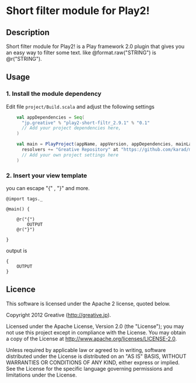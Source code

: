 # Short filter module for Play2!

## Description

Short filter module for Play2! is a Play framework 2.0 plugin that gives you an easy way to filter some text. like 
@format.raw("STRING") is @r("STRING").

## Usage

### 1. Install the module dependency

Edit file `project/Build.scala` and adjust the following settings

```scala
    val appDependencies = Seq(
      "jp.greative" % "play2-short-filtr_2.9.1" % "0.1"
      // Add your project dependencies here,
    )

    val main = PlayProject(appName, appVersion, appDependencies, mainLang = JAVA).settings(
      resolvers += "Greative Repository" at "https://github.com/karad/maven-repo/raw/master/release/"
      // Add your own project settings here      
    )
```

### 2. Insert your view template

you can escape "{" , "}" and more.

```
@import tags._

@main() {
    
    @r("{")
        OUTPUT
    @r("}")

}
```

output is

```
{
    OUTPUT
}
```

## Licence

This software is licensed under the Apache 2 license, quoted below.

Copyright 2012 Greative (http://greative.jp).

Licensed under the Apache License, Version 2.0 (the "License"); you may not use this project except in compliance with the License. You may obtain a copy of the License at http://www.apache.org/licenses/LICENSE-2.0.

Unless required by applicable law or agreed to in writing, software distributed under the License is distributed on an "AS IS" BASIS, WITHOUT WARRANTIES OR CONDITIONS OF ANY KIND, either express or implied. See the License for the specific language governing permissions and limitations under the License.